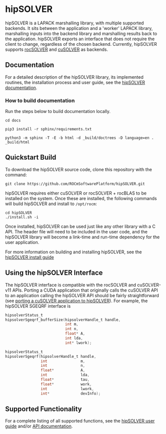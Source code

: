 # hipSOLVER
hipSOLVER is a LAPACK marshalling library, with multiple supported backends.  It sits between the application and a 'worker' LAPACK library, marshalling inputs into the backend library and marshalling results back to the application.  hipSOLVER exports an interface that does not require the client to change, regardless of the chosen backend.  Currently, hipSOLVER supports [rocSOLVER](https://github.com/ROCmSoftwarePlatform/rocSOLVER) and [cuSOLVER](https://developer.nvidia.com/cusolver) as backends.

## Documentation

For a detailed description of the hipSOLVER library, its implemented routines, the installation process and user guide, see the [hipSOLVER documentation](https://hipsolver.readthedocs.io/en/latest/).

### How to build documentation

Run the steps below to build documentation locally.

```shell
cd docs

pip3 install -r sphinx/requirements.txt

python3 -m sphinx -T -E -b html -d _build/doctrees -D language=en . _build/html
```

## Quickstart Build

To download the hipSOLVER source code, clone this repository with the command:

    git clone https://github.com/ROCmSoftwarePlatform/hipSOLVER.git

hipSOLVER requires either cuSOLVER or rocSOLVER + rocBLAS to be installed on the system. Once these are installed, the following commands will build hipSOLVER and install to `/opt/rocm`:

    cd hipSOLVER
    ./install.sh -i

Once installed, hipSOLVER can be used just like any other library with a C API. The header file will need to be included in the user code, and the hipSOLVER library will become a link-time and run-time dependency for the user application.

For more information on building and installing hipSOLVER, see the [hipSOLVER install guide](https://hipsolver.readthedocs.io/en/latest/userguide_install.html)

## Using the hipSOLVER Interface
The hipSOLVER interface is compatible with the rocSOLVER and cuSOLVER-v11 APIs. Porting a CUDA application that originally calls the cuSOLVER API to an application calling the hipSOLVER API should be fairly straightforward (see [porting a cuSOLVER application to hipSOLVER](https://hipsolver.readthedocs.io/en/latest/userguide_intro.html#porting-a-cusolver-application-to-hipsolver)). For example, the hipSOLVER SGEQRF interface is

```c
hipsolverStatus_t
hipsolverSgeqrf_bufferSize(hipsolverHandle_t handle,
                           int m,
                           int n,
                           float* A,
                           int lda,
                           int* lwork);
```

```c
hipsolverStatus_t
hipsolverSgeqrf(hipsolverHandle_t handle,
                int               m,
                int               n,
                float*            A,
                int               lda,
                float*            tau,
                float*            work,
                int               lwork,
                int*              devInfo);
```

## Supported Functionality
For a complete listing of all supported functions, see the [hipSOLVER user guide](https://hipsolver.readthedocs.io/en/latest/userguide_intro.html) and/or [API documentation](https://hipsolver.readthedocs.io/en/latest/api_index.html).
